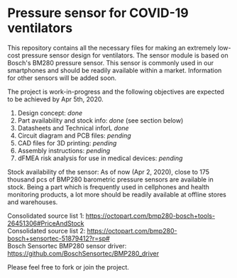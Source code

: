 # Pressure sensor for COVID-19 ventilators
This repository contains all the necessary files for making an extremely low-cost pressure sensor design for ventilators. The sensor module is based on Bosch's BM280 pressure sensor. This sensor is commonly used in our smartphones and should be readily available within a market. Information for other sensors will be added soon.

The project is work-in-progress and the following objectives are expected to be achieved by Apr 5th, 2020.

1) Design concept: *done*
2) Part availability and stock info: *done* (see section below)
3) Datasheets and Technical inforL *done*
3) Circuit diagram and PCB files: *pending*
4) CAD files for 3D printing: *pending*
5) Assembly instructions: *pending*
5) dFMEA risk analysis for use in medical devices: *pending*

Stock availability of the sensor:
As of now (Apr 2, 2020), close to 175 thousand pcs of BMP280 barometric pressure sensors are available in stock. Being a part which is frequently used in cellphones and health monitoring products, a lot more should be readily available at offline stores and warehouses.

Consolidated source list 1: https://octopart.com/bmp280-bosch+tools-26451306#PriceAndStock  
Consolidated source list 2: https://octopart.com/bmp280-bosch+sensortec-51879412?r=sp#  
Bosch Sensortec BMP280 sensor driver: https://github.com/BoschSensortec/BMP280_driver

Please feel free to fork or join the project.

